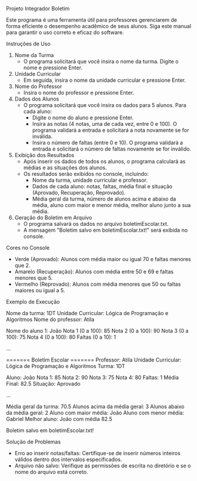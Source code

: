 Projeto Integrador Boletim

Este programa é uma ferramenta útil para professores gerenciarem de forma eficiente o desempenho acadêmico de seus alunos. Siga este manual para garantir o uso correto e eficaz do software.


Instruções de Uso
1. Nome da Turma
    * O programa solicitará que você insira o nome da turma. Digite o nome e pressione Enter.
2. Unidade Curricular
    * Em seguida, insira o nome da unidade curricular e pressione Enter.
3. Nome do Professor
    * Insira o nome do professor e pressione Enter.
4. Dados dos Alunos
    * O programa solicitará que você insira os dados para 5 alunos. Para cada aluno:
        * Digite o nome do aluno e pressione Enter.
        * Insira as notas (4 notas, uma de cada vez, entre 0 e 100). O programa validará a entrada e solicitará a nota novamente se for inválida.
        * Insira o número de faltas (entre 0 e 10). O programa validará a entrada e solicitará o número de faltas novamente se for inválido.
5. Exibição dos Resultados
    * Após inserir os dados de todos os alunos, o programa calculará as médias e as situações dos alunos.
    * Os resultados serão exibidos no console, incluindo:
        * Nome da turma, unidade curricular e professor.
        * Dados de cada aluno: notas, faltas, média final e situação (Aprovado, Recuperação, Reprovado).
        * Média geral da turma, número de alunos acima e abaixo da média, aluno com maior e menor média, melhor aluno junto a sua média.
6. Geração do Boletim em Arquivo
    * O programa salvará os dados no arquivo boletimEscolar.txt.
    * A mensagem "Boletim salvo em boletimEscolar.txt!" será exibida no console.

Cores no Console
* Verde (Aprovado): Alunos com média maior ou igual 70 e faltas menores que 2.
* Amarelo (Recuperação): Alunos com média entre 50 e 69 e faltas menores que 5.
* Vermelho (Reprovado): Alunos com média menores que 50 ou faltas maiores ou igual a 5.

Exemplo de Execução

Nome da turma: 1DT
Unidade Curricular: Lógica de Programação e Algoritmos
Nome do professor: Atila

Nome do aluno 1: João
Nota 1 (0 a 100): 85
Nota 2 (0 a 100): 90
Nota 3 (0 a 100): 75
Nota 4 (0 a 100): 80
Faltas (0 a 10): 1

...

======= Boletim Escolar =======
Professor: Atila
Unidade Curricular: Lógica de Programação e Algoritmos
Turma: 1DT

Aluno: João
Nota 1: 85
Nota 2: 90
Nota 3: 75
Nota 4: 80
Faltas: 1
Média Final: 82.5
Situação: Aprovado

...

Média geral da turma: 70.5
Alunos acima da média geral: 3
Alunos abaixo da média geral: 2
Aluno com maior média: João
Aluno com menor média: Gabriel
Melhor aluno: João com média 82.5

Boletim salvo em boletimEscolar.txt!

Solução de Problemas
* Erro ao inserir notas/faltas: Certifique-se de inserir números inteiros válidos dentro dos intervalos especificados.
* Arquivo não salvo: Verifique as permissões de escrita no diretório e se o nome do arquivo está correto.
